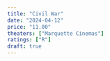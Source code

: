 ```yaml
---
title: "Civil War"
date: "2024-04-12"
price: "11.00"
theaters: ["Marquette Cinemas"]
ratings: ["R"]
draft: true
---
```


